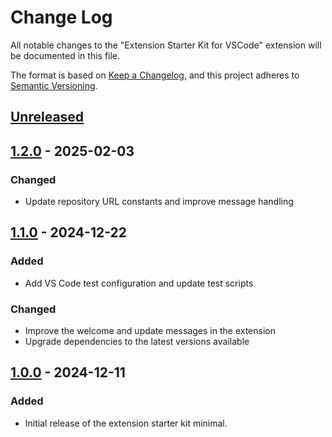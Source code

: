 # Change Log

All notable changes to the "Extension Starter Kit for VSCode" extension will be documented in this file.

The format is based on [Keep a Changelog](https://keepachangelog.com/en/1.0.0/),
and this project adheres to [Semantic Versioning](https://semver.org/spec/v2.0.0.html).

## [Unreleased]

## [1.2.0] - 2025-02-03

### Changed

- Update repository URL constants and improve message handling

## [1.1.0] - 2024-12-22

### Added

- Add VS Code test configuration and update test scripts

### Changed

- Improve the welcome and update messages in the extension
- Upgrade dependencies to the latest versions available

## [1.0.0] - 2024-12-11

### Added

- Initial release of the extension starter kit minimal.

[unreleased]: https://github.com/ManuelGil/vscode-extension-starter-minimal/compare/v1.2.0...HEAD
[1.2.0]: https://github.com/ManuelGil/vscode-extension-starter-minimal/compare/v1.1.0...v1.2.0
[1.1.0]: https://github.com/ManuelGil/vscode-extension-starter-minimal/compare/v1.0.0...v1.1.0
[1.0.0]: https://github.com/ManuelGil/vscode-extension-starter-minimal/releases/tag/v1.0.0
